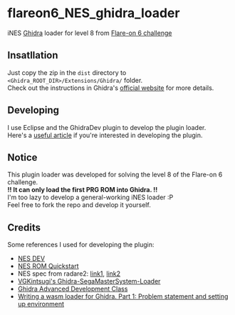 # flareon6_NES_ghidra_loader
iNES [Ghidra](https://ghidra-sre.org/) loader for level 8 from [Flare-on 6 challenge](https://www.fireeye.com/blog/threat-research/2019/07/announcing-the-sixth-annual-flare-on-challenge.html)

## Insatllation
Just copy the zip in the `dist` directory to `<Ghidra_ROOT_DIR>/Extensions/Ghidra/` folder.  
Check out the instructions in Ghidra's [official website](https://ghidra-sre.org/InstallationGuide.html#Extensions) for more details.  

## Developing  
I use Eclipse and the GhidraDev plugin to develop the plugin loader.  
Here's a [useful article](https://habr.com/en/post/443318/) if you're interested in developing the plugin.  

## Notice  
This plugin loader was developed for solving the level 8 of the Flare-on 6 challenge.  
**!! It can only load the first PRG ROM into Ghidra. !!**  
I'm too lazy to develop a general-working iNES loader :P  
Feel free to fork the repo and develop it yourself.  

## Credits  
Some references I used for developing the plugin:  
* [NES DEV](http://wiki.nesdev.com/w/index.php/INES)  
* [NES ROM Quickstart](https://sadistech.com/nesromtool/romdoc.html)  
* NES spec from radare2: [link1](https://github.com/radareorg/radare2/blob/master/libr/bin/p/bin_nes.c), [link2](https://github.com/radareorg/radare2/blob/master/libr/bin/format/nes/nes_specs.h)
* [VGKintsugi's Ghidra-SegaMasterSystem-Loader](https://github.com/VGKintsugi/Ghidra-SegaMasterSystem-Loader)  
* [Ghidra Advanced Development Class](https://ghidra.re/courses/GhidraClass/AdvancedDevelopment/GhidraAdvancedDevelopment.html)  
* [Writing a wasm loader for Ghidra. Part 1: Problem statement and setting up environment](https://habr.com/en/post/443318/)
